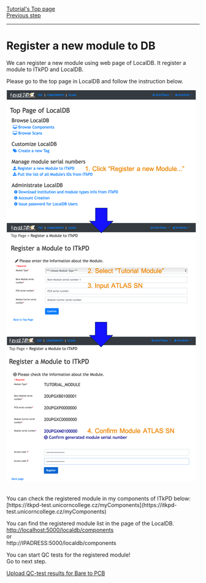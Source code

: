 [Tutorial's Top page](flow.md)<br>
[Previous step](register_bare.md)<br>
<hr>

# Register a new module to DB

We can register a new module using web page of LocalDB. It register a module to ITkPD and LocalDB.<br>

Please go to the top page in LocalDB and follow the instruction below.
<br>

![Register_Module](../images/qc-flow/register_module.png)


<br>
You can check the registered module in my components of ITkPD below:<br>
[https://itkpd-test.unicorncollege.cz/myComponents](https://itkpd-test.unicorncollege.cz/myComponents)<br>


You can find the registered module list in the page of the LocalDB.<br>
[http://localhost:5000/localdb/components](http://localhost:5000/localdb/components)<br>
or<br>
http://IPADRESS:5000/localdb/components


You can start QC tests for the registered module!<br>
Go to next step.<br>

[Upload QC-test results for Bare to PCB](nonelectricalbare.md)<br>

